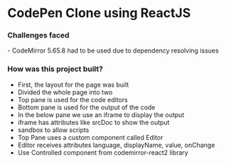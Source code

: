 # CodePen Clone using ReactJS

<h3>Challenges faced</h3>
- CodeMirror 5.65.8 had to be used due to dependency resolving issues

<h3>How was this project built?</h3>

<ul>
<li> First, the layout for the page was built
<li> Divided the whole page into two
<li> Top pane is used for the code editors
<li> Bottom pane is used for the output of the code
<li> In the below pane we use an iframe to display the output
<li> iframe has attributes like srcDoc to show the output
<li> sandbox to allow scripts
<li> Top Pane uses a custom component called Editor
<li> Editor receives attributes language, displayName, value, onChange
<li> Use Controlled component from codemirror-react2 library
</ul>
